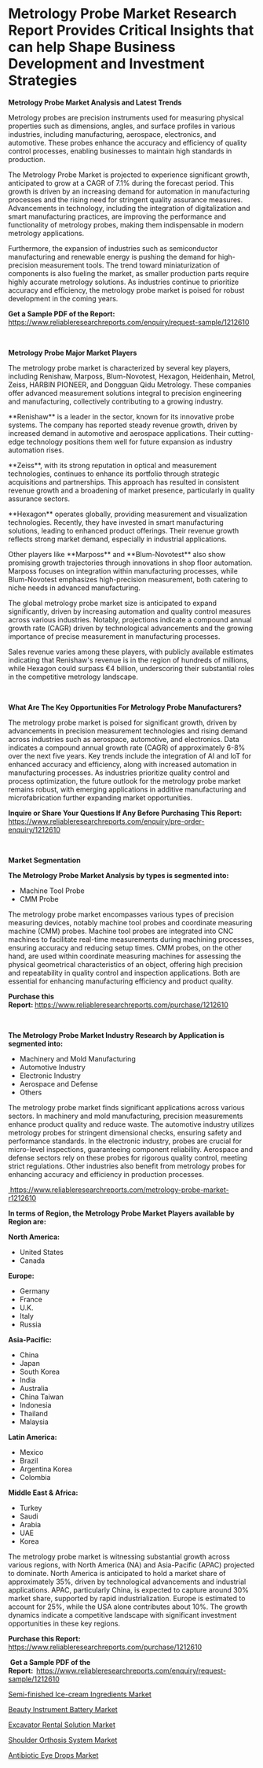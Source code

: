 <p><h1>Metrology Probe Market Research Report Provides Critical Insights that can help Shape Business Development and Investment Strategies</h1></p><p><strong>Metrology Probe Market Analysis and Latest Trends</strong></p>
<p><p>Metrology probes are precision instruments used for measuring physical properties such as dimensions, angles, and surface profiles in various industries, including manufacturing, aerospace, electronics, and automotive. These probes enhance the accuracy and efficiency of quality control processes, enabling businesses to maintain high standards in production.</p><p>The Metrology Probe Market is projected to experience significant growth, anticipated to grow at a CAGR of 7.1% during the forecast period. This growth is driven by an increasing demand for automation in manufacturing processes and the rising need for stringent quality assurance measures. Advancements in technology, including the integration of digitalization and smart manufacturing practices, are improving the performance and functionality of metrology probes, making them indispensable in modern metrology applications.</p><p>Furthermore, the expansion of industries such as semiconductor manufacturing and renewable energy is pushing the demand for high-precision measurement tools. The trend toward miniaturization of components is also fueling the market, as smaller production parts require highly accurate metrology solutions. As industries continue to prioritize accuracy and efficiency, the metrology probe market is poised for robust development in the coming years.</p></p>
<p><strong>Get a Sample PDF of the Report:&nbsp;</strong> <a href="https://www.reliableresearchreports.com/enquiry/request-sample/1212610?utm_campaign=36&utm_medium=2&utm_source=Github&utm_content=ia&utm_term=24032025&utm_id=metrology-probe">https://www.reliableresearchreports.com/enquiry/request-sample/1212610</a></p>
<p>&nbsp;</p>
<p><strong>Metrology Probe Major Market Players</strong></p>
<p><p>The metrology probe market is characterized by several key players, including Renishaw, Marposs, Blum-Novotest, Hexagon, Heidenhain, Metrol, Zeiss, HARBIN PIONEER, and Dongguan Qidu Metrology. These companies offer advanced measurement solutions integral to precision engineering and manufacturing, collectively contributing to a growing industry.</p><p>**Renishaw** is a leader in the sector, known for its innovative probe systems. The company has reported steady revenue growth, driven by increased demand in automotive and aerospace applications. Their cutting-edge technology positions them well for future expansion as industry automation rises.</p><p>**Zeiss**, with its strong reputation in optical and measurement technologies, continues to enhance its portfolio through strategic acquisitions and partnerships. This approach has resulted in consistent revenue growth and a broadening of market presence, particularly in quality assurance sectors.</p><p>**Hexagon** operates globally, providing measurement and visualization technologies. Recently, they have invested in smart manufacturing solutions, leading to enhanced product offerings. Their revenue growth reflects strong market demand, especially in industrial applications.</p><p>Other players like **Marposs** and **Blum-Novotest** also show promising growth trajectories through innovations in shop floor automation. Marposs focuses on integration within manufacturing processes, while Blum-Novotest emphasizes high-precision measurement, both catering to niche needs in advanced manufacturing.</p><p>The global metrology probe market size is anticipated to expand significantly, driven by increasing automation and quality control measures across various industries. Notably, projections indicate a compound annual growth rate (CAGR) driven by technological advancements and the growing importance of precise measurement in manufacturing processes.</p><p>Sales revenue varies among these players, with publicly available estimates indicating that Renishaw's revenue is in the region of hundreds of millions, while Hexagon could surpass €4 billion, underscoring their substantial roles in the competitive metrology landscape.</p></p>
<p>&nbsp;</p>
<p><strong>What Are The Key Opportunities For Metrology Probe Manufacturers?</strong></p>
<p><p>The metrology probe market is poised for significant growth, driven by advancements in precision measurement technologies and rising demand across industries such as aerospace, automotive, and electronics. Data indicates a compound annual growth rate (CAGR) of approximately 6-8% over the next five years. Key trends include the integration of AI and IoT for enhanced accuracy and efficiency, along with increased automation in manufacturing processes. As industries prioritize quality control and process optimization, the future outlook for the metrology probe market remains robust, with emerging applications in additive manufacturing and microfabrication further expanding market opportunities.</p></p>
<p><strong>Inquire or Share Your Questions If Any Before Purchasing This Report:</strong> <a href="https://www.reliableresearchreports.com/enquiry/pre-order-enquiry/1212610?utm_campaign=36&utm_medium=2&utm_source=Github&utm_content=ia&utm_term=24032025&utm_id=metrology-probe">https://www.reliableresearchreports.com/enquiry/pre-order-enquiry/1212610</a></p>
<p>&nbsp;</p>
<p><strong>Market Segmentation</strong></p>
<p><strong>The Metrology Probe Market Analysis by types is segmented into:</strong></p>
<p><ul><li>Machine Tool Probe</li><li>CMM Probe</li></ul></p>
<p><p>The metrology probe market encompasses various types of precision measuring devices, notably machine tool probes and coordinate measuring machine (CMM) probes. Machine tool probes are integrated into CNC machines to facilitate real-time measurements during machining processes, ensuring accuracy and reducing setup times. CMM probes, on the other hand, are used within coordinate measuring machines for assessing the physical geometrical characteristics of an object, offering high precision and repeatability in quality control and inspection applications. Both are essential for enhancing manufacturing efficiency and product quality.</p></p>
<p><strong>Purchase this Report:&nbsp;</strong><a href="https://www.reliableresearchreports.com/purchase/1212610?utm_campaign=36&utm_medium=2&utm_source=Github&utm_content=ia&utm_term=24032025&utm_id=metrology-probe">https://www.reliableresearchreports.com/purchase/1212610</a></p>
<p>&nbsp;</p>
<p><strong>The Metrology Probe Market Industry Research by Application is segmented into:</strong></p>
<p><ul><li>Machinery and Mold Manufacturing</li><li>Automotive Industry</li><li>Electronic Industry</li><li>Aerospace and Defense</li><li>Others</li></ul></p>
<p><p>The metrology probe market finds significant applications across various sectors. In machinery and mold manufacturing, precision measurements enhance product quality and reduce waste. The automotive industry utilizes metrology probes for stringent dimensional checks, ensuring safety and performance standards. In the electronic industry, probes are crucial for micro-level inspections, guaranteeing component reliability. Aerospace and defense sectors rely on these probes for rigorous quality control, meeting strict regulations. Other industries also benefit from metrology probes for enhancing accuracy and efficiency in production processes.</p></p>
<p><a href="https://www.reliableresearchreports.com/metrology-probe-market-r1212610?utm_campaign=36&utm_medium=2&utm_source=Github&utm_content=ia&utm_term=24032025&utm_id=metrology-probe">&nbsp;https://www.reliableresearchreports.com/metrology-probe-market-r1212610</a></p>
<p><strong>In terms of Region, the Metrology Probe Market Players available by Region are:</strong></p>
<p>
    <p> <strong> North America: </strong>
        <ul>
            <li>United States</li>
            <li>Canada</li>
        </ul>
        </p> 
    <p> <strong> Europe: </strong>
        <ul>
            <li>Germany</li>
            <li>France</li>
            <li>U.K.</li>
            <li>Italy</li>
            <li>Russia</li>
        </ul>
        </p> 
    <p> <strong> Asia-Pacific: </strong>
        <ul>
            <li>China</li>
            <li>Japan</li>
            <li>South Korea</li>
            <li>India</li>
            <li>Australia</li>
            <li>China Taiwan</li>
            <li>Indonesia</li>
            <li>Thailand</li>
            <li>Malaysia</li>
        </ul>
        </p> 
    <p> <strong> Latin America: </strong>
        <ul>
            <li>Mexico</li>
            <li>Brazil</li>
            <li>Argentina Korea</li>
            <li>Colombia</li>
        </ul>
        </p> 
    <p> <strong> Middle East & Africa: </strong>
        <ul>
            <li>Turkey</li>
            <li>Saudi</li>
            <li>Arabia</li>
            <li>UAE</li>
            <li>Korea</li>
        </ul>
    </p>
    </p>
<p><p>The metrology probe market is witnessing substantial growth across various regions, with North America (NA) and Asia-Pacific (APAC) projected to dominate. North America is anticipated to hold a market share of approximately 35%, driven by technological advancements and industrial applications. APAC, particularly China, is expected to capture around 30% market share, supported by rapid industrialization. Europe is estimated to account for 25%, while the USA alone contributes about 10%. The growth dynamics indicate a competitive landscape with significant investment opportunities in these key regions.</p></p>
<p><strong>Purchase this Report: </strong><a href="https://www.reliableresearchreports.com/purchase/1212610?utm_campaign=36&utm_medium=2&utm_source=Github&utm_content=ia&utm_term=24032025&utm_id=metrology-probe">https://www.reliableresearchreports.com/purchase/1212610</a></p>
<p>&nbsp;<strong>Get a Sample PDF of the Report:&nbsp;&nbsp;</strong><a href="https://www.reliableresearchreports.com/enquiry/request-sample/1212610?utm_campaign=36&utm_medium=2&utm_source=Github&utm_content=ia&utm_term=24032025&utm_id=metrology-probe">https://www.reliableresearchreports.com/enquiry/request-sample/1212610</a></p>
<p><strong></strong></p>
<p><p><a href="https://github.com/laingragle95/Market-Research-Report-List-1/blob/main/semi-finished-ice-cream-ingredients-market.md?utm_campaign=36&utm_medium=2&utm_source=Github&utm_content=ia&utm_term=24032025&utm_id=metrology-probe">Semi-finished Ice-cream Ingredients Market</a></p><p><a href="https://github.com/mcveathuane2/Market-Research-Report-List-1/blob/main/beauty-instrument-battery-market.md?utm_campaign=36&utm_medium=2&utm_source=Github&utm_content=ia&utm_term=24032025&utm_id=metrology-probe">Beauty Instrument Battery Market</a></p><p><a href="https://github.com/rakowpleetj1/Market-Research-Report-List-1/blob/main/excavator-rental-solution-market.md?utm_campaign=36&utm_medium=2&utm_source=Github&utm_content=ia&utm_term=24032025&utm_id=metrology-probe">Excavator Rental Solution Market</a></p><p><a href="https://github.com/buenayankobl/Market-Research-Report-List-1/blob/main/shoulder-orthosis-system-market.md?utm_campaign=36&utm_medium=2&utm_source=Github&utm_content=ia&utm_term=24032025&utm_id=metrology-probe">Shoulder Orthosis System Market</a></p><p><a href="https://github.com/omduthkevork/Market-Research-Report-List-1/blob/main/antibiotic-eye-drops-market.md?utm_campaign=36&utm_medium=2&utm_source=Github&utm_content=ia&utm_term=24032025&utm_id=metrology-probe">Antibiotic Eye Drops Market</a></p></p>